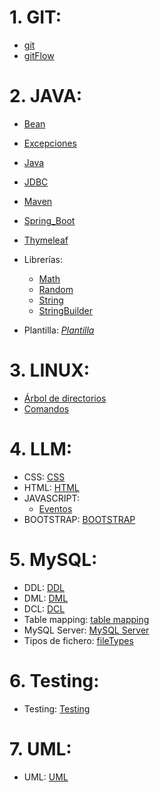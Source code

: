 # 1. GIT:
- [git](./GIT/git.md)
- [gitFlow](./GIT/gitFlow.md)

# 2. JAVA:
- [Bean](./JAVA/Bean.md)
- [Excepciones](./JAVA/Excepciones.md)
- [Java](./JAVA/Java.md)
- [JDBC](./JAVA/JDBC.md)
- [Maven](./JAVA/Maven.md)
- [Spring_Boot](./JAVA/Spring_Boot.md)
- [Thymeleaf](./JAVA/Thymeleaf.md)
- Librerías:
  - [Math](./JAVA/Math.md)
  - [Random](./JAVA/Random.md)
  - [String](./JAVA/String.md)
  - [StringBuilder](./JAVA/StringBuilder.md)

- Plantilla: *[Plantilla](./JAVA/plantilla)*

# 3. LINUX:
- [Árbol de directorios](./LINUX/arbol_directorios.jpg)
- [Comandos](./LINUX/Comandos_linux.md)

# 4. LLM:
- CSS: [CSS](./LLM/CSS/css.md)
- HTML: [HTML](./LLM/HTML/html.md)
- JAVASCRIPT: 
    - [Eventos](./LLM/JS/Eventos.md)
- BOOTSTRAP: [BOOTSTRAP](./LLM/BOOTSTRAP/bootstrap.md)

# 5. MySQL:
- DDL: [DDL](./MySQL/DDL.md)
- DML: [DML](./MySQL/DML.md)
- DCL: [DCL](./MySQL/DCL.md)
- Table mapping: [table mapping](./MySQL/table_mapping/table_mapping.md)
- MySQL Server: [MySQL Server](./MySQL/MySQL_server.md)
- Tipos de fichero: [fileTypes](./MySQL/fileTypes.pdf)

# 6. Testing:
- Testing: [Testing](./TESTING/test.md)

# 7. UML:
- UML: [UML](./UML/uml.md)